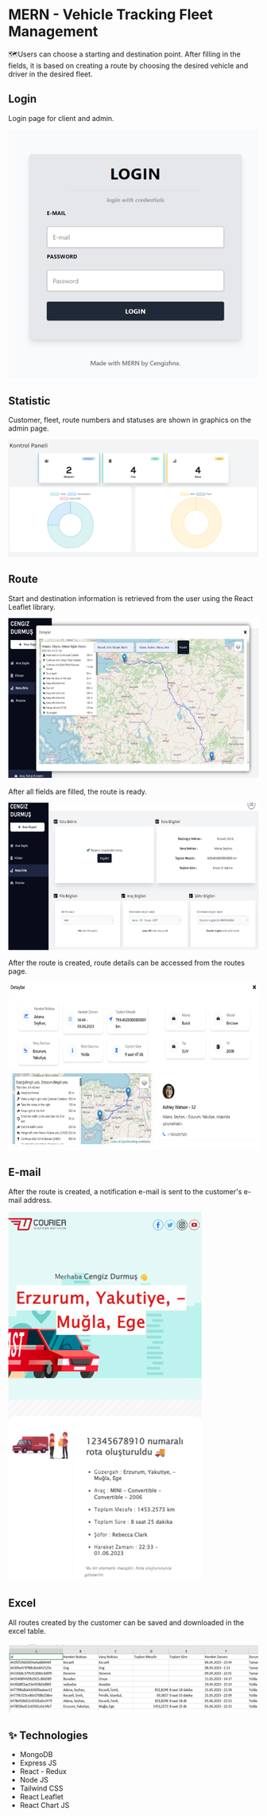 
# MERN - Vehicle Tracking Fleet Management

🗺️Users can choose a starting and destination point. After filling in the fields, it is based on creating a route by choosing the desired vehicle and driver in the desired fleet.

## Login

Login page for client and admin.

![N|Solid](client/public/assets/login.PNG)

## Statistic

Customer, fleet, route numbers and statuses are shown in graphics on the admin page.

![N|Solid](client/public/assets/statistic.PNG)

## Route

Start and destination information is retrieved from the user using the React Leaflet library.

![N|Solid](client/public/assets/route1.PNG)

After all fields are filled, the route is ready.

![N|Solid](client/public/assets/route2.PNG)

After the route is created, route details can be accessed from the routes page.

![N|Solid](client/public/assets/route3.PNG)

## E-mail

After the route is created, a notification e-mail is sent to the customer's e-mail address.

![N|Solid](client/public/assets/mail.PNG)
## Excel

All routes created by the customer can be saved and downloaded in the excel table.

![N|Solid](client/public/assets/excel.PNG)

## ✨ Technologies

- MongoDB
- Express JS
- React - Redux
- Node JS
- Tailwind CSS
- React Leaflet
- React Chart JS
